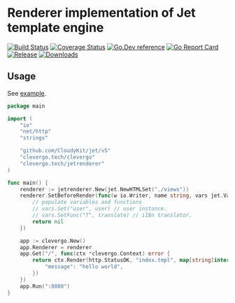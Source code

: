 # Renderer implementation of Jet template engine
[![Build Status](https://img.shields.io/travis/clevergo/jetrenderer?style=for-the-badge)](https://travis-ci.org/clevergo/jetrenderer)
[![Coverage Status](https://img.shields.io/coveralls/github/clevergo/jetrenderer?style=for-the-badge)](https://coveralls.io/github/clevergo/jetrenderer?branch=master)
[![Go.Dev reference](https://img.shields.io/badge/go.dev-reference-blue?logo=go&logoColor=white&style=for-the-badge)](https://pkg.go.dev/clevergo.tech/jetrenderer?tab=doc)
[![Go Report Card](https://goreportcard.com/badge/github.com/clevergo/jetrenderer?style=for-the-badge)](https://goreportcard.com/report/github.com/clevergo/jetrenderer)
[![Release](https://img.shields.io/github/release/clevergo/jetrenderer.svg?style=for-the-badge)](https://github.com/clevergo/jetrenderer/releases)
[![Downloads](https://img.shields.io/endpoint?url=https://pkg.clevergo.tech/api/badges/downloads/month/clevergo.tech/jetrenderer&style=for-the-badge)](https://pkg.clevergo.tech/)

## Usage

See [example](https://github.com/clevergo/examples/tree/master/jetrenderer).

```go
package main

import (
	"io"
	"net/http"
	"strings"

	"github.com/CloudyKit/jet/v5"
	"clevergo.tech/clevergo"
	"clevergo.tech/jetrenderer"
)

func main() {
	renderer := jetrenderer.New(jet.NewHTMLSet("./views"))
	renderer.SetBeforeRender(func(w io.Writer, name string, vars jet.VarMap, data interface{}, ctx *clevergo.Context) error {
		// populate variables and functions
		// vars.Set("user", user) // user instance.
		// vars.SetFunc("T", translate) // i18n translator.
		return nil
	})

	app := clevergo.New()
	app.Renderer = renderer
	app.Get("/", func(ctx *clevergo.Context) error {
		return ctx.Render(http.StatusOK, "index.tmpl", map[string]interface{}{
			"message": "hello world",
		})
	})
	app.Run(":8080")
}
```